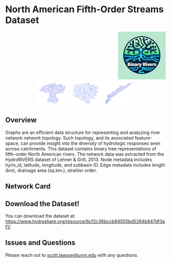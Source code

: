 # North American Fifth-Order Streams Dataset
<div style="text-align: right;">
<img src="images/logo.png" width=150 />
</div>
<div style="text-align: center;">
<img src="images/70434886.png" width="100"/> <img src="images/70584177.png" width="100"/> <img src="images/70671495.png" width="100"/>
</div>


## Overview
Graphs are an efficient data structure for representing and analyzing river network network topology. Such topology, and its associated feature-space, can provide insight into the diversity of hydrologic responses seen across catchments. This dataset contains binary tree representations of fifth-order North American rivers. The network data was extracted from the HydroRIVERS dataset of Lehner & Grill, 2013. Node metadata includes hyriv_id, latitude, longitude, and subbasin ID. Edge metadata includes length (km), drainage area (sq.km.), strahler order.

## Network Card



## Download the Dataset!

You can download the dataset at: https://www.hydroshare.org/resource/6cf2c36bccb94055bd5264b847df3af1/

## Issues and Questions

Please reach out to scott.lawson@uvm.edu with any questions.